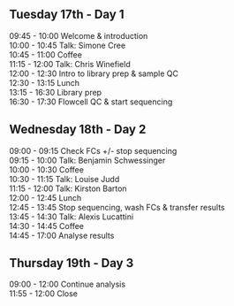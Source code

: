 ## Tuesday 17th - Day 1 <a name="Day1"></a>
09:45 - 10:00 Welcome & introduction  
10:00 - 10:45 Talk: Simone Cree  
10:45 - 11:00 Coffee  
11:15 - 12:00 Talk: Chris Winefield  
12:00 - 12:30 Intro to library prep & sample QC  
12:30 - 13:15 Lunch  
13:15 - 16:30 Library prep  
16:30 - 17:30 Flowcell QC & start sequencing  

## Wednesday 18th - Day 2 <a name="Day2"></a>
09:00 - 09:15 Check FCs +/- stop sequencing  
09:15 - 10:00 Talk: Benjamin Schwessinger  
10:00 - 10:30 Coffee  
10:30 - 11:15 Talk: Louise Judd   
11:15 - 12:00 Talk: Kirston Barton  
12:00 - 12:45 Lunch  
12:45 - 13:45 Stop sequencing, wash FCs & transfer results  
13:45 - 14:30 Talk: Alexis Lucattini  
14:30 - 14:45 Coffee  
14:45 - 17:00 Analyse results  

## Thursday 19th - Day 3  <a name="Day3"></a>
09:00 - 12:00 Continue analysis  
11:55 - 12:00 Close
